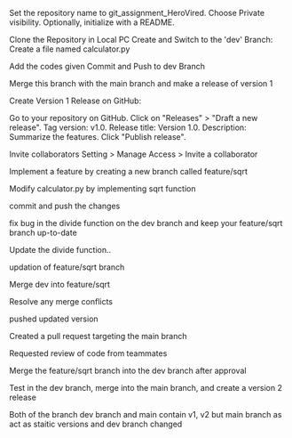 Set the repository name to git_assignment_HeroVired.
Choose Private visibility.
Optionally, initialize with a README.

Clone the Repository in Local PC
Create and Switch to the 'dev' Branch:
Create a file named calculator.py

Add the codes given
Commit and Push to dev Branch

Merge this branch with the main branch and make a release of version 1

Create Version 1 Release on GitHub:

Go to your repository on GitHub.
Click on "Releases" > "Draft a new release".
Tag version: v1.0.
Release title: Version 1.0.
Description: Summarize the features.
Click "Publish release".

Invite collaborators
Setting > Manage Access > Invite a collaborator

Implement a feature by creating a new branch called feature/sqrt

Modify calculator.py by implementing sqrt function

commit and push the changes

fix bug in the divide function on the dev branch and keep your feature/sqrt branch up-to-date

Update the divide function..

updation of feature/sqrt branch

Merge dev into feature/sqrt

Resolve any merge conflicts

pushed updated version

Created a pull request targeting the main branch

Requested review of code from teammates

Merge the feature/sqrt branch into the dev branch after approval

Test in the dev branch, merge into the main branch, and create a version 2 release

Both of the branch dev branch and main contain v1, v2 but main branch as act as staitic versions and dev branch changed
